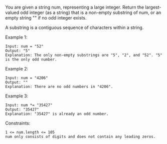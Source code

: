 You are given a string num, representing a large integer. Return the largest-valued odd integer (as a string) that is a
non-empty substring of num, or an empty string "" if no odd integer exists.

A substring is a contiguous sequence of characters within a string.

Example 1:

    Input: num = "52"
    Output: "5"
    Explanation: The only non-empty substrings are "5", "2", and "52". "5" is the only odd number.

Example 2:

    Input: num = "4206"
    Output: ""
    Explanation: There are no odd numbers in "4206".

Example 3:

    Input: num *= "35427"
    Output: "35427"
    Explanation: "35427" is already an odd number.

Constraints:

    1 <= num.length <= 105
    num only consists of digits and does not contain any leading zeros.

